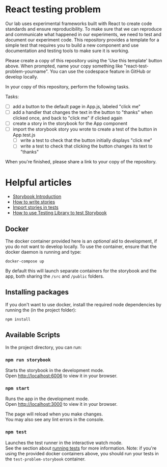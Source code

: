 # React testing problem

Our lab uses experimental frameworks built with React to create code standards and ensure reproducibility. To make sure that we can reproduce and communicate what happened in our experiments, we need to test and document our experiment code. This repository provides a template for a simple test that requires you to build a new component and use documentation and testing tools to make sure it is working.

Please create a copy of this repository using the 'Use this template' button above. When prompted, name your copy something like "react-test-problem-yourname". You can use the codespace feature in GitHub or develop locally.
  
In your copy of this repository, perform the following tasks.

Tasks:
- [ ] add a button to the default page in App.js, labeled "click me" 
- [ ] add a handler that changes the text in the button to "thanks" when clicked once, and back to "click me" if clicked again
- [ ] create a story in the storybook for the App component
- [ ] import the storybook story you wrote to create a test of the button in App.test.js
  - [ ] write a test to check that the button initially displays "click me" 
  - [ ] write a test to check that clicking the button changes its text to "thanks"

When you're finished, please share a link to your copy of the repository.

# Helpful articles
- [Storybook Introduction](https://storybook.js.org/docs/react/get-started/introduction)
- [How to write stories](https://storybook.js.org/docs/react/writing-stories/introduction)
- [Import stories in tests](https://storybook.js.org/docs/react/writing-tests/importing-stories-in-tests)
- [How to use Testing Library to test Storybook](https://medium.com/storybookjs/testing-lib-storybook-react-8c36716fab86)


## Docker
The docker container provided here is an _optional_ aid to development, if you do not want to develop locally. To use the container, ensure that the docker daemon is running and type:

`docker-compose up`

By default this will launch separate containers for the storybook and the app, both sharing the `/src` and `/public` folders.

## Installing packages
If you don't want to use docker, install the required node dependencies by running the (in the project folder):

`npm install`


## Available Scripts

In the project directory, you can run:

### `npm run storybook`
Starts the storybook in the development mode.\
Open [http://localhost:6006](http://localhost:6006) to view it in your browser.


### `npm start`

Runs the app in the development mode.\
Open [http://localhost:3000](http://localhost:3000) to view it in your browser.

The page will reload when you make changes.\
You may also see any lint errors in the console.

### `npm test`

Launches the test runner in the interactive watch mode.\
See the section about [running tests](https://facebook.github.io/create-react-app/docs/running-tests) for more information.
Note: if you're using the provided docker containers above, you should run your tests in the `test-problem-storybook` container.
